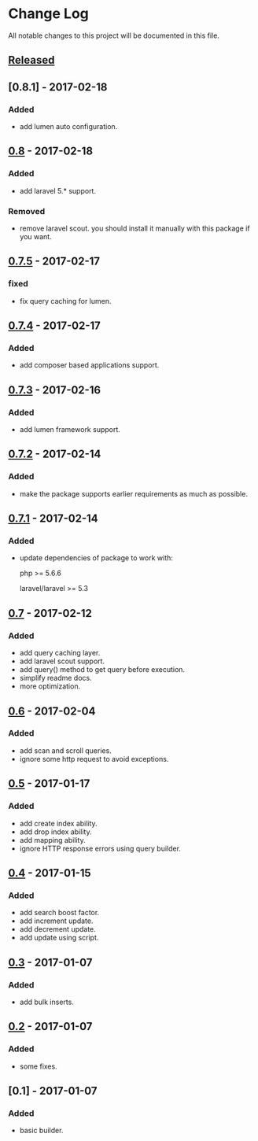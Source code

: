 # Change Log
All notable changes to this project will be documented in this file.

## [Released]

## [0.8.1] - 2017-02-18

### Added
- add lumen auto configuration.

## [0.8] - 2017-02-18

### Added
- add laravel 5.* support.

### Removed
- remove laravel scout. you should install it manually with this package if you want.

## [0.7.5] - 2017-02-17

### fixed
- fix query caching for lumen.

## [0.7.4] - 2017-02-17

### Added
- add composer based applications support.

## [0.7.3] - 2017-02-16

### Added
- add lumen framework support.

## [0.7.2] - 2017-02-14

### Added
- make the package supports earlier requirements as much as possible.

## [0.7.1] - 2017-02-14

### Added
- update dependencies of package to work with:
  
  php >= 5.6.6
  
  laravel/laravel >= 5.3
  
## [0.7] - 2017-02-12

### Added
- add query caching layer.
- add laravel scout support.
- add query() method to get query before execution.
- simplify readme docs.
- more optimization.

## [0.6] - 2017-02-04

### Added
- add scan and scroll queries.
- ignore some http request to avoid exceptions.

## [0.5] - 2017-01-17

### Added
- add create index ability.
- add drop index ability.
- add mapping ability.
- ignore HTTP response errors using query builder.

## [0.4] - 2017-01-15

### Added
- add search boost factor.
- add increment update.
- add decrement update.
- add update using script.

## [0.3] - 2017-01-07

### Added
- add bulk inserts.

## [0.2] - 2017-01-07

### Added
- some fixes.

## [0.1] - 2017-01-07

### Added
- basic builder.


[Released]: https://github.com/basemkhirat/elasticsearch/compare/0.8...HEAD
[0.8]: https://github.com/basemkhirat/elasticsearch/compare/0.7.5...0.8
[0.7.5]: https://github.com/basemkhirat/elasticsearch/compare/0.7.4...0.7.5
[0.7.4]: https://github.com/basemkhirat/elasticsearch/compare/0.7.3...0.7.4
[0.7.3]: https://github.com/basemkhirat/elasticsearch/compare/0.7.2...0.7.3
[0.7.2]: https://github.com/basemkhirat/elasticsearch/compare/0.7.1...0.7.2
[0.7.1]: https://github.com/basemkhirat/elasticsearch/compare/0.7...0.7.1
[0.7]: https://github.com/basemkhirat/elasticsearch/compare/0.6...0.7
[0.6]: https://github.com/basemkhirat/elasticsearch/compare/0.5...0.6
[0.5]: https://github.com/basemkhirat/elasticsearch/compare/0.4...0.5
[0.4]: https://github.com/basemkhirat/elasticsearch/compare/0.3...0.4
[0.3]: https://github.com/basemkhirat/elasticsearch/compare/0.2...0.3
[0.2]: https://github.com/basemkhirat/elasticsearch/compare/0.1...0.2
